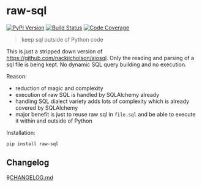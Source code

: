# raw-sql

[![PyPI Version][pypi-image]][pypi-url]
[![Build Status][build-image]][build-url]
[![Code Coverage][coverage-image]][coverage-url]

> keep sql outside of Python code

This is just a stripped down version of https://github.com/nackjicholson/aiosql. Only the reading and parsing of
a sql file is being kept. No dynamic SQL query building and no execution.

Reason:
- reduction of magic and complexity
- execution of raw SQL is handled by SQLAlchemy already
- handling SQL dialect variety adds lots of complexity which is already covered by SQLAlchemy
- major benefit is just to reuse raw sql in `file.sql` and be able to execute it within and outside of Python

Installation:
```shell
pip install raw-sql
```

## Changelog
9[CHANGELOG.md](https://github.com/sysid/sse-starlette/blob/master/CHANGELOG.md)

<!-- Badges -->

[pypi-image]: https://badge.fury.io/py/raw-sql.svg
[pypi-url]: https://pypi.org/project/raw-sql/
[build-image]: https://github.com/sysid/raw-sql/actions/workflows/build.yml/badge.svg
[build-url]: https://github.com/sysid/raw-sql/actions/workflows/build.yml
[coverage-image]: https://codecov.io/gh/sysid/raw-sql/branch/master/graph/badge.svg
[coverage-url]: https://codecov.io/gh/sysid/raw-sql
